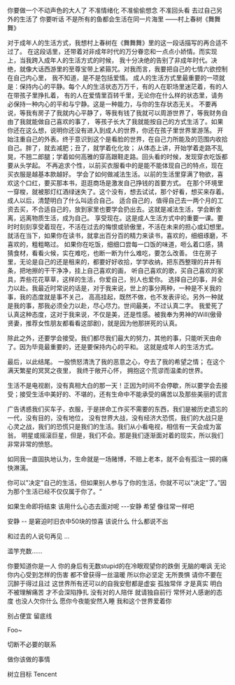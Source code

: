 
你要做一个不动声色的大人了
不准情绪化
不准偷偷想念
不准回头看
去过自己另外的生活了
你要听话
不是所有的鱼都会生活在同一片海里
——村上春树《舞舞舞》

对于成年人的生活方式，我想村上春树在《舞舞舞》里的这一段话描写的再合适不过了。
在这段话里，还带着对非成年时代的万分眷恋和一点点小娇情。而实现上，当我跨入成年人的生活方式的时候，
我十分决绝的告别了非成年时代。决绝，就像大话西游里的至尊宝带上紧箍咒。对我而言，我要把自己的七情六欲控制在自己内心里，
我不知道，是不是包括爱情。
成人的生活方式里最重要的一项就是：保持内心的平静。每个人的生活状态万万千，有的人在职场里迷茫着，有的人在带孩子里挣扎着，
有的人在爱情里百转千里，无论你在什么样的状态里，请务必保持一种内心的平和与宁静。这是一种能力，与你的生存状态无关。
不要再说，等我有房子了我就内心平静了，等我有钱了我就可以周游世界了，等我财务自由了我就能做自己喜欢的事了，
等孩子长大了我就能按自己的方式生活了。如果你还在这么想，说明你还没有进入到成人的世界，你还在孩子里世界里游荡。
开始注重自己的外表。终于意识到这个是看脸的世界，在自己力所能及的范围内收拾自己。胖了，就去减肥；丑了，就学着化化妆；
从体态上讲，开始学着走路不乱晃，不翘二郎腿；学着如何高雅的穿高跟鞋走路。回头看的时候，发现穿衣吃饭都要从头学起。
不再追求个性，以前买衣服看中的是能不能体现自己的特点，现在买衣服是越基本款越好。
学会了如何做减法生活。以前的生活里穿满了物欲，喜欢这个口红，要买那本书，逛逛商场是激发自己挣钱的首要方式。
在那个环境里一穿梭，就被那灯红酒绿迷失了。这个没有，想去试试，那个好看，想买来存着。成人以后，清楚明白了什么叫适合自己。
适合自己的，值得自己去一两个月的工资去买，不合适自己的，放到家里也要学会扔出去。这就是减法生活，学会断舍离，远离物质生活，成为自己。
享受现在。这是成人生活方式中的重要一课。要时时刻刻享受着现在，不活在过去的悔恨或骄傲里，不活在未来的担心或幻想里。
就活在当下，如果你在读书，就拿出百分百的精力来读书，喜欢的，细细琢磨，不喜欢的，粗粗略过。
如果你在吃饭，细细口尝每一口饭的味道，咂么着口感，猜猜食材，看看火候，实在难吃，也断一断为什么难吃，要怎么改善。
住在房子里，无论是自己的还是租来的，都要好好收拾，学学收纳，把东西整理的井井有条，把地擦的干干净净，挂上自己喜欢的画，
听自己喜欢的歌，买自己喜欢的家具，弄些花花草草，这样的生活，你爱自己，别人也爱你。
选择自己的事，并全力以赴。我最近时常说的话是，对于我来说，世上的事分两种，一种是不关我的事，我的态度就是事不关己，
高高挂起，既然不做，也不发表评论。另外一种就是我的事，那我必须全力以赴，尽心尽力。世间最美，不过认真二字。
我爱死了认真这种态度，这对于我来说，不仅是美，还是性感。被我奉为男神的Ｗill(傲骨贤妻，推荐女性朋友都看看这部剧)，就是因为他那拼死的认真。

除此之外，还要学会接受。我们都尽我们最大的努力，其他的事，只能听天由命了。因为毕竟最重要的，还是要保持内心的平和。
这就是成年人的生活方式。

最后，以此结尾。
一股愤怒清洗了我的恶意之心，夺去了我的希望之情；
在这个满天繁星的冥冥之夜里，
我终于敞开心怀，
拥抱这个荒谬而温柔的世界。

生活不是电视剧，没有真相大白的那一天！正因为时间不会停歇，所以要学会去接受；接受生活中美好的、不堪的，还有生命中不能承受的痛苦以及那些美丽的谎言

广告诱惑我们买车子，衣服，于是拼命工作买不需要的东西，我们是被历史遗忘的一代，没有目的，没有地位，
没有世界大战，没有经济大恐慌，我们的大战只是心灵之战，我们的恐慌只是我们的生活。我们从小看电视，相信有一天会成为富翁，
明星或摇滚巨星，但是，我们不会。那是我们逐渐面对着的现实，所以我们非常非常的愤怒。

如同我一直固执地认为，生命就是一场赌博，不赔上老本，就不会有孤注一掷的痛快淋漓。 

你可以"决定"自己的生活，但如果别人参与了你的生活，你就不可以"决定"了。”因为那个生活已经不仅仅属于你了。“

如果生命即将结束 该用什么心态去面对呢 ---安静 希望 像往常一样吧 

安静 -- 是窘迫时旧衣中50块的惊喜 该说什么 什么都说不出

和过去的人说句再见 ...

滥竽充数......

你要知道你是一人 你的身后有无数stupid的在冷眼观望你的跌倒 无脑的嘲讽 
无论你内心受到怎样的伤害 都不曾获得一丝温暖 所以你必坚定 无所畏惧 请你不要在沉醉于得过且过 
这世界所有还可以的自我安慰都是虚妄 孤独常伴 才是真实 明白不被理解痛苦 才不会深陷挣扎 
没有对的人陪伴 就请独自前行 常怀对人感谢的态度 也没人欠你什么 愿你今夜能安然入睡 我和这个世界爱着你

别占便宜 留底线

Foo~

切断不必要的联系

做你该做的事情

树立目标
Tencent
